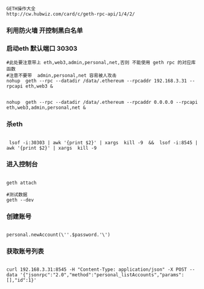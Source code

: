 ```
GETH操作大全
http://cw.hubwiz.com/card/c/geth-rpc-api/1/4/2/
```
### 利用防火墙 开控制黑白名单


### 启动eth  默认端口 30303

```shell
#此处要注意带上 eth,web3,admin,personal,net,否则 不能使用 geth rpc 的对应库函数
#注意不要带  admin,personal,net 容易被人攻击
nohup  geth --rpc --datadir /data/.ethereum --rpcaddr 192.168.3.31 --rpcapi eth,web3 &


nohup  geth --rpc --datadir /data/.ethereum --rpcaddr 0.0.0.0 --rpcapi eth,web3,admin,personal,net &

```

### 杀eth
```shell

 lsof -i:30303 | awk '{print $2}' | xargs  kill -9  &&  lsof -i:8545 | awk '{print $2}' | xargs  kill -9 
```


### 进入控制台

```shell

geth attach

#测试数据
geth --dev  
```

### 创建账号

```shell

personal.newAccount(\''.$password.'\')
```

### 获取账号列表

```shell

curl 192.168.3.31:8545 -H "Content-Type: application/json" -X POST --data '{"jsonrpc":"2.0","method":"personal_listAccounts","params":[],"id":1}'

```